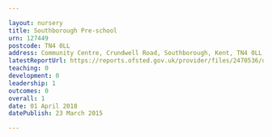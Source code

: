 ```yaml
---

layout: nursery
title: Southborough Pre-school
urn: 127449
postcode: TN4 0LL
address: Community Centre, Crundwell Road, Southborough, Kent, TN4 0LL
latestReportUrl: https://reports.ofsted.gov.uk/provider/files/2470536/urn/127449.pdf
teaching: 0
development: 0
leadership: 1
outcomes: 0
overall: 1
date: 01 April 2018 
datePublish: 23 March 2015

---
```

